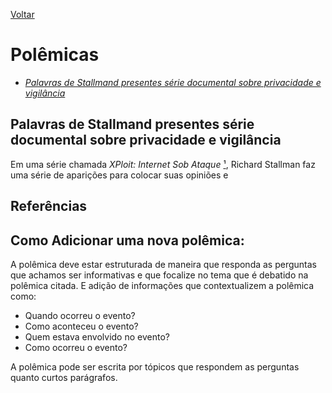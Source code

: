 [Voltar](intro.md)

Polêmicas
====
* [*Palavras de Stallmand presentes série documental sobre privacidade e vigilância*](#stallman-e-privacidade)
## Palavras de Stallmand presentes série documental sobre privacidade e vigilância <a name="stallman-e-privacidade"></a>

Em uma série chamada *XPloit: Internet Sob Ataque* [¹], Richard Stallman faz uma série de aparições para colocar suas opiniões e 

## Referências
[¹]: https://www.youtube.com/watch?v=A4_gJm0UmRA&list=PLXS02vxHRP014eRjSEWwLXDgOvhnZqtlp

## Como Adicionar uma nova polêmica:
A polêmica deve estar estruturada de maneira que responda as perguntas que achamos ser informativas e que focalize no tema que é debatido na polêmica citada. E adição de informações que contextualizem a polêmica como:
* Quando ocorreu o evento?
* Como aconteceu o evento?
* Quem estava envolvido no evento?
* Como ocorreu o evento?

A polêmica pode ser escrita por tópicos que respondem as perguntas quanto curtos parágrafos.